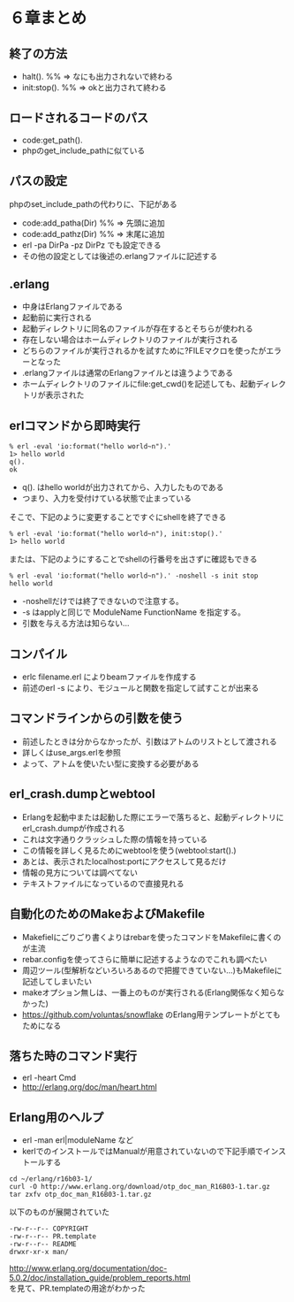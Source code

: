 # ６章まとめ

## 終了の方法
* halt().      %% => なにも出力されないで終わる
* init:stop(). %% => okと出力されて終わる

## ロードされるコードのパス
* code:get_path().
* phpのget_include_pathに似ている

## パスの設定
phpのset_include_pathの代わりに、下記がある

* code:add_patha(Dir) %% => 先頭に追加
* code:add_pathz(Dir) %% => 末尾に追加
* erl -pa DirPa -pz DirPz でも設定できる
* その他の設定としては後述の.erlangファイルに記述する

## .erlang
* 中身はErlangファイルである
* 起動前に実行される
* 起動ディレクトリに同名のファイルが存在するとそちらが使われる
* 存在しない場合はホームディレクトリのファイルが実行される
* どちらのファイルが実行されるかを試すために?FILEマクロを使ったがエラーとなった
* .erlangファイルは通常のErlangファイルとは違うようである
* ホームディレクトリのファイルにfile:get_cwd()を記述しても、起動ディレクトリが表示された


## erlコマンドから即時実行

```
% erl -eval 'io:format("hello world~n").'             
1> hello world
q().
ok
```

* q(). はhello worldが出力されてから、入力したものである
* つまり、入力を受付けている状態で止まっている 

そこで、下記のように変更することですぐにshellを終了できる

```
% erl -eval 'io:format("hello world~n"), init:stop().'
1> hello world
```

または、下記のようにすることでshellの行番号を出さずに確認もできる

```
% erl -eval 'io:format("hello world~n").' -noshell -s init stop
hello world
```

* -noshellだけでは終了できないので注意する。
* -s はapplyと同じで ModuleName FunctionName を指定する。
* 引数を与える方法は知らない…

## コンパイル
* erlc filename.erl によりbeamファイルを作成する
* 前述のerl -s により、モジュールと関数を指定して試すことが出来る

## コマンドラインからの引数を使う
* 前述したときは分からなかったが、引数はアトムのリストとして渡される
* 詳しくはuse_args.erlを参照
* よって、アトムを使いたい型に変換する必要がある

## erl_crash.dumpとwebtool
* Erlangを起動中または起動した際にエラーで落ちると、起動ディレクトリにerl_crash.dumpが作成される
* これは文字通りクラッシュした際の情報を持っている
* この情報を詳しく見るためにwebtoolを使う(webtool:start().)
* あとは、表示されたlocalhost:portにアクセスして見るだけ
* 情報の見方については調べてない
* テキストファイルになっているので直接見れる

## 自動化のためのMakeおよびMakefile
* Makefielにごりごり書くよりはrebarを使ったコマンドをMakefileに書くのが主流
* rebar.configを使ってさらに簡単に記述するようなのでこれも調べたい
* 周辺ツール(型解析などいろいろあるので把握できていない…)もMakefileに記述してしまいたい
* makeオプション無しは、一番上のものが実行される(Erlang関係なく知らなかった)
* https://github.com/voluntas/snowflake のErlang用テンプレートがとてもためになる

## 落ちた時のコマンド実行
* erl -heart Cmd
* http://erlang.org/doc/man/heart.html

## Erlang用のヘルプ
* erl -man erl|moduleName など
* kerlでのインストールではManualが用意されていないので下記手順でインストールする

```
cd ~/erlang/r16b03-1/
curl -O http://www.erlang.org/download/otp_doc_man_R16B03-1.tar.gz
tar zxfv otp_doc_man_R16B03-1.tar.gz 
```

以下のものが展開されていた

```
-rw-r--r-- COPYRIGHT
-rw-r--r-- PR.template
-rw-r--r-- README
drwxr-xr-x man/
```

http://www.erlang.org/documentation/doc-5.0.2/doc/installation_guide/problem_reports.html  
を見て、PR.templateの用途がわかった
